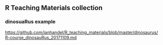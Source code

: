 ## R Teaching Materials collection


### dinosuaRus example

https://github.com/ianhandel/R_teaching_materials/blob/master/dinosaurus/R-course_dinosauRus_20171109.md